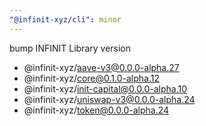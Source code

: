```yaml
---
"@infinit-xyz/cli": minor
---
```


bump INFINIT Library version

- @infinit-xyz/aave-v3@0.0.0-alpha.27
- @infinit-xyz/core@0.1.0-alpha.12
- @infinit-xyz/init-capital@0.0.0-alpha.10
- @infinit-xyz/uniswap-v3@0.0.0-alpha.24
- @infinit-xyz/token@0.0.0-alpha.24
